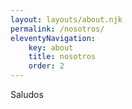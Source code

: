 ```yaml
---
layout: layouts/about.njk
permalink: /nosotros/
eleventyNavigation:
    key: about
    title: nosotros
    order: 2
---
```


Saludos
